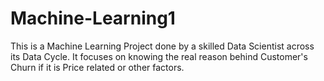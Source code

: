 # Machine-Learning1
This is a Machine Learning Project done by a skilled Data Scientist across its Data Cycle. It focuses on knowing the real reason behind Customer's Churn if it is Price related or other factors.
